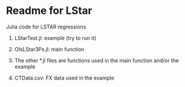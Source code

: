 Readme for LStar		
================

Julia code for LSTAR regressions

1. LStarTest.jl: example (try to run it)

2. OlsLStar3Ps.jl: main function

3. The other *.jl files are functions used in the main function and/or the example

4. CTData.csv: FX data used in the example
